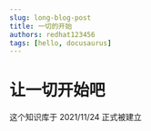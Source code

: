 ```yaml
---
slug: long-blog-post
title: 一切的开始
authors: redhat123456
tags: [hello, docusaurus]
---
```


# 让一切开始吧

这个知识库于 2021/11/24 正式被建立

##
